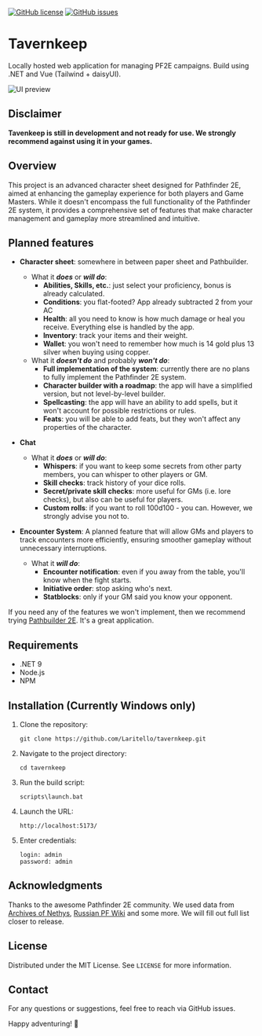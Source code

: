 [![GitHub license](https://img.shields.io/github/license/Laritello/osu-music)](https://github.com/Laritello/osu-music/blob/main/LICENSE)
[![GitHub issues](https://img.shields.io/github/issues/Laritello/tavernkeep)](https://github.com/Laritello/tavernkeep/issues)

# Tavernkeep
Locally hosted web application for managing PF2E campaigns. Build using .NET and Vue (Tailwind + daisyUI).

![UI preview](https://github.com/user-attachments/assets/dbc6d56e-d601-4cbe-b3c7-b399c6782b08)
## Disclaimer
**Tavenkeep is still in development and not ready for use. We strongly recommend against using it in your games.**

## Overview
This project is an advanced character sheet designed for Pathfinder 2E, aimed at enhancing the gameplay experience for both players and Game Masters. While it doesn't encompass the full functionality of the Pathfinder 2E system, it provides a comprehensive set of features that make character management and gameplay more streamlined and intuitive.

## Planned features
* **Character sheet**: somewhere in between paper sheet and Pathbuilder.
   * What it **_does_** or **_will do_**:
      * **Abilities, Skills, etc.**: just select your proficiency, bonus is already calculated.
      * **Conditions**: you flat-footed? App already subtracted 2 from your AC 
      * **Health**: all you need to know is how much damage or heal you receive. Everything else is handled by the app.
      * **Inventory**: track your items and their weight.
      * **Wallet**: you won't need to remember how much is 14 gold plus 13 silver when buying using copper.
   * What it **_doesn't do_** and probably **_won't do_**:
      * **Full implementation of the system**: currently there are no plans to fully implement the Pathfinder 2E system.
      * **Character builder with a roadmap**: the app will have a simplified version, but not level-by-level builder.
      * **Spellcasting**: the app will have an ability to add spells, but it won't account for possible restrictions or rules.
      * **Feats**: you will be able to add feats, but they won't affect any properties of the character.
* **Chat**
  * What it **_does_** or **_will do_**:
      * **Whispers**: if you want to keep some secrets from other party members, you can whisper to other players or GM.
      * **Skill checks**: track history of your dice rolls.
      * **Secret/private skill checks**: more useful for GMs (i.e. lore checks), but also can be useful for players.
      * **Custom rolls**: if you want to roll 100d100 - you can. However, we strongly advise you not to.

* **Encounter System**: A planned feature that will allow GMs and players to track encounters more efficiently, ensuring smoother gameplay without unnecessary interruptions.
  * What it **_will do_**:
      * **Encounter notification**: even if you away from the table, you'll know when the fight starts.
      * **Initiative order**: stop asking who's next.
      * **Statblocks**: only if your GM said you know your opponent.

If you need any of the features we won't implement, then we recommend trying [Pathbuilder 2E](https://pathbuilder2e.com). It's a great application.

## Requirements
* .NET 9
* Node.js
* NPM

## Installation (Currently Windows only)
1. Clone the repository:
    ```
    git clone https://github.com/Laritello/tavernkeep.git
    ```
2. Navigate to the project directory:
    ```
    cd tavernkeep
    ```
3. Run the build script: 
    ```
    scripts\launch.bat
    ```
4. Launch the URL:
    ```
    http://localhost:5173/
    ```
5. Enter credentials:
    ```
    login: admin
    password: admin
    ```
## Acknowledgments
Thanks to the awesome Pathfinder 2E community. We used data from [Archives of Nethys](https://2e.aonprd.com), [Russian PF Wiki](https://pf2e-ru-translation.readthedocs.io/ru/latest/#) and some more. We will fill out full list closer to release.

## License
Distributed under the MIT License. See `LICENSE` for more information.

## Contact
For any questions or suggestions, feel free to reach via GitHub issues.

Happy adventuring! 🎲
